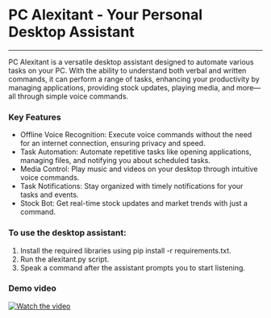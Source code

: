 # PC Alexitant - Your Personal Desktop Assistant
---
PC Alexitant is a versatile desktop assistant designed to automate various tasks on your PC. With the ability to understand both verbal and written commands, it can perform a range of tasks, enhancing your productivity by managing applications, providing stock updates, playing media, and more—all through simple voice commands.

### Key Features
- Offline Voice Recognition: Execute voice commands without the need for an internet connection, ensuring privacy and speed.
- Task Automation: Automate repetitive tasks like opening applications, managing files, and notifying you about scheduled tasks.
- Media Control: Play music and videos on your desktop through intuitive voice commands.
- Task Notifications: Stay organized with timely notifications for your tasks and events.
- Stock Bot: Get real-time stock updates and market trends with just a command.

### To use the desktop assistant:

1. Install the required libraries using pip install -r requirements.txt.
2. Run the alexitant.py script.
3. Speak a command after the assistant prompts you to start listening.

### Demo video
[![Watch the video](![video-preview](https://github.com/user-attachments/assets/de7cda43-14f0-4c76-a575-799547f7f53d))](https://drive.google.com/file/d/1lOccBaTxKbH0S0CUevM257e9xK1Xgfjy/view?usp=sharing)
